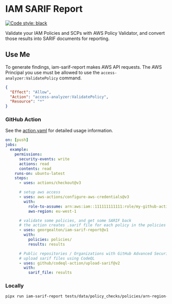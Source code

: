 # IAM SARIF Report

[![Code style: black](https://img.shields.io/badge/code%20style-black-000000.svg)](https://github.com/psf/black)

Validate your IAM Policies and SCPs with AWS Policy Validator, and convert those results into SARIF documents for reporting.

## Use Me

To generate findings, iam-sarif-report makes AWS API requests. The AWS Principal you use must be allowed to use the `access-analyzer:ValidatePolicy` command.

```json
{
  "Effect": "Allow",
  "Action": "access-analyzer:ValidatePolicy",
  "Resource": "*"
}
```

### GitHub Action

See the [action.yaml](action.yaml) for detailed usage information.

```yaml
on: [push]
jobs:
  example:
    permissions:
      security-events: write
      actions: read
      contents: read
    runs-on: ubuntu-latest
    steps:
      - uses: actions/checkout@v3

      # setup aws access
      - uses: aws-actions/configure-aws-credentials@v3
        with:
          role-to-assume: arn:aws:iam::111111111111:role/my-github-actions-role-test
          aws-region: eu-west-1

      # validate some policies, and get some SARIF back
      # the action creates .sarif file for each policy in the policies directory
      - uses: georgealton/iam-sarif-report@v1
        with:
          policies: policies/
          results: results

      # Public repositories / Organizations with GitHub Advanced Security
      # upload sarif files using CodeQL
      - uses: github/codeql-action/upload-sarif@v2
        with:
          sarif_file: results
```

### Locally

```sh
pipx run iam-sarif-report tests/data/policy_checks/policies/arn-region-not-allowed.json
```
